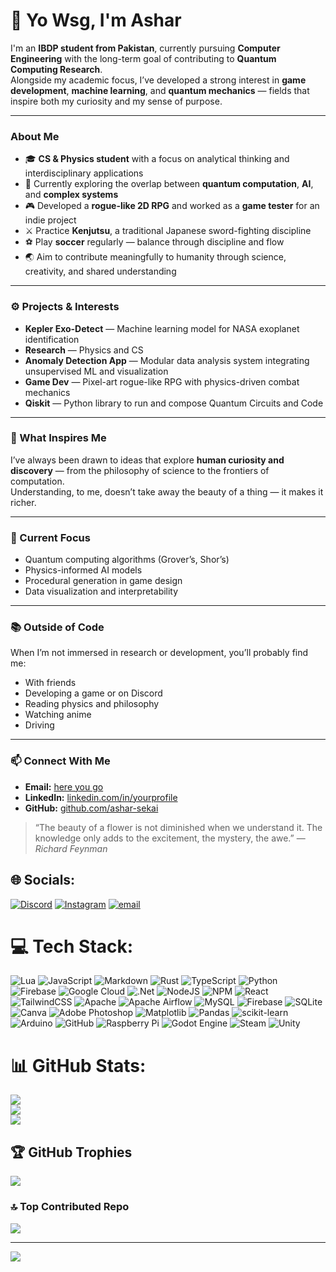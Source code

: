 # 👋 Yo Wsg, I'm Ashar

I'm an **IBDP student from Pakistan**, currently pursuing **Computer Engineering** with the long-term goal of contributing to **Quantum Computing Research**.  
Alongside my academic focus, I’ve developed a strong interest in **game development**, **machine learning**, and **quantum mechanics** — fields that inspire both my curiosity and my sense of purpose.

---

###  About Me

- 🎓 **CS & Physics student** with a focus on analytical thinking and interdisciplinary applications  
- 🧩 Currently exploring the overlap between **quantum computation**, **AI**, and **complex systems**  
- 🎮 Developed a **rogue-like 2D RPG** and worked as a **game tester** for an indie project  
- ⚔️ Practice **Kenjutsu**, a traditional Japanese sword-fighting discipline  
- ⚽ Play **soccer** regularly — balance through discipline and flow  
- 🌏 Aim to contribute meaningfully to humanity through science, creativity, and shared understanding  

---

### ⚙️ Projects & Interests

- **Kepler Exo-Detect** — Machine learning model for NASA exoplanet identification  
- **Research** — Physics and CS
- **Anomaly Detection App** — Modular data analysis system integrating unsupervised ML and visualization  
- **Game Dev** — Pixel-art rogue-like RPG with physics-driven combat mechanics  
- **Qiskit**  — Python library to run and compose Quantum Circuits and Code
---

### 🎥 What Inspires Me

I’ve always been drawn to ideas that explore **human curiosity and discovery** — from the philosophy of science to the frontiers of computation.  
Understanding, to me, doesn’t take away the beauty of a thing — it makes it richer.

---

### 🧠 Current Focus

- Quantum computing algorithms (Grover’s, Shor’s)  
- Physics-informed AI models  
- Procedural generation in game design  
- Data visualization and interpretability  

---

### 📚 Outside of Code

When I’m not immersed in research or development, you’ll probably find me:
- With friends 
- Developing a game or on Discord 
- Reading physics and philosophy
- Watching anime
- Driving 

---

### 📫 Connect With Me
- **Email:** [here you go](aliashar2007@gmail.com)  
- **LinkedIn:** [linkedin.com/in/yourprofile](https://linkedin.com/in/yourprofile)  
- **GitHub:** [github.com/ashar-sekai](https://github.com/ashar-sekai)


> “The beauty of a flower is not diminished when we understand it. The knowledge only adds to the excitement, the mystery, the awe.” — *Richard Feynman*



## 🌐 Socials:
[![Discord](https://img.shields.io/badge/Discord-%237289DA.svg?logo=discord&logoColor=white)](https://discord.gg/antify_yt) [![Instagram](https://img.shields.io/badge/Instagram-%23E4405F.svg?logo=Instagram&logoColor=white)](https://instagram.com/_.asharali_) [![email](https://img.shields.io/badge/Email-D14836?logo=gmail&logoColor=white)](mailto:aliashar2007@gmail.com) 

# 💻 Tech Stack:
![Lua](https://img.shields.io/badge/lua-%232C2D72.svg?style=for-the-badge&logo=lua&logoColor=white) ![JavaScript](https://img.shields.io/badge/javascript-%23323330.svg?style=for-the-badge&logo=javascript&logoColor=%23F7DF1E) ![Markdown](https://img.shields.io/badge/markdown-%23000000.svg?style=for-the-badge&logo=markdown&logoColor=white) ![Rust](https://img.shields.io/badge/rust-%23000000.svg?style=for-the-badge&logo=rust&logoColor=white) ![TypeScript](https://img.shields.io/badge/typescript-%23007ACC.svg?style=for-the-badge&logo=typescript&logoColor=white) ![Python](https://img.shields.io/badge/python-3670A0?style=for-the-badge&logo=python&logoColor=ffdd54) ![Firebase](https://img.shields.io/badge/firebase-%23039BE5.svg?style=for-the-badge&logo=firebase) ![Google Cloud](https://img.shields.io/badge/GoogleCloud-%234285F4.svg?style=for-the-badge&logo=google-cloud&logoColor=white) ![.Net](https://img.shields.io/badge/.NET-5C2D91?style=for-the-badge&logo=.net&logoColor=white) ![NodeJS](https://img.shields.io/badge/node.js-6DA55F?style=for-the-badge&logo=node.js&logoColor=white) ![NPM](https://img.shields.io/badge/NPM-%23CB3837.svg?style=for-the-badge&logo=npm&logoColor=white) ![React](https://img.shields.io/badge/react-%2320232a.svg?style=for-the-badge&logo=react&logoColor=%2361DAFB) ![TailwindCSS](https://img.shields.io/badge/tailwindcss-%2338B2AC.svg?style=for-the-badge&logo=tailwind-css&logoColor=white) ![Apache](https://img.shields.io/badge/apache-%23D42029.svg?style=for-the-badge&logo=apache&logoColor=white) ![Apache Airflow](https://img.shields.io/badge/Apache%20Airflow-017CEE?style=for-the-badge&logo=Apache%20Airflow&logoColor=white) ![MySQL](https://img.shields.io/badge/mysql-4479A1.svg?style=for-the-badge&logo=mysql&logoColor=white) ![Firebase](https://img.shields.io/badge/firebase-a08021?style=for-the-badge&logo=firebase&logoColor=ffcd34) ![SQLite](https://img.shields.io/badge/sqlite-%2307405e.svg?style=for-the-badge&logo=sqlite&logoColor=white) ![Canva](https://img.shields.io/badge/Canva-%2300C4CC.svg?style=for-the-badge&logo=Canva&logoColor=white) ![Adobe Photoshop](https://img.shields.io/badge/adobe%20photoshop-%2331A8FF.svg?style=for-the-badge&logo=adobe%20photoshop&logoColor=white) ![Matplotlib](https://img.shields.io/badge/Matplotlib-%23ffffff.svg?style=for-the-badge&logo=Matplotlib&logoColor=black) ![Pandas](https://img.shields.io/badge/pandas-%23150458.svg?style=for-the-badge&logo=pandas&logoColor=white) ![scikit-learn](https://img.shields.io/badge/scikit--learn-%23F7931E.svg?style=for-the-badge&logo=scikit-learn&logoColor=white) ![Arduino](https://img.shields.io/badge/-Arduino-00979D?style=for-the-badge&logo=Arduino&logoColor=white) ![GitHub](https://img.shields.io/badge/github-%23121011.svg?style=for-the-badge&logo=github&logoColor=white) ![Raspberry Pi](https://img.shields.io/badge/-Raspberry_Pi-C51A4A?style=for-the-badge&logo=Raspberry-Pi) ![Godot Engine](https://img.shields.io/badge/GODOT-%23FFFFFF.svg?style=for-the-badge&logo=godot-engine) ![Steam](https://img.shields.io/badge/steam-%23000000.svg?style=for-the-badge&logo=steam&logoColor=white) ![Unity](https://img.shields.io/badge/unity-%23000000.svg?style=for-the-badge&logo=unity&logoColor=white)
# 📊 GitHub Stats:
![](https://github-readme-stats.vercel.app/api?username=ashar-sekai&theme=neon&hide_border=false&include_all_commits=true&count_private=false)<br/>
![](https://nirzak-streak-stats.vercel.app/?user=ashar-sekai&theme=neon&hide_border=false)<br/>
![](https://github-readme-stats.vercel.app/api/top-langs/?username=ashar-sekai&theme=neon&hide_border=false&include_all_commits=true&count_private=false&layout=compact)

## 🏆 GitHub Trophies
![](https://github-profile-trophy.vercel.app/?username=ashar-sekai&theme=tokyonight&no-frame=false&no-bg=false&margin-w=4)

### 🔝 Top Contributed Repo
![](https://github-contributor-stats.vercel.app/api?username=ashar-sekai&limit=5&theme=neon&combine_all_yearly_contributions=true)

---
[![](https://visitcount.itsvg.in/api?id=ashar-sekai&icon=6&color=2)](https://visitcount.itsvg.in)

<!-- Proudly created with GPRM ( https://gprm.itsvg.in ) -->
